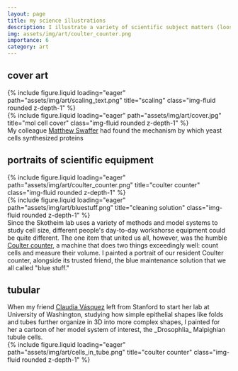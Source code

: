 ```yaml
---
layout: page
title: my science illustrations
description: I illustrate a variety of scientific subject matters (loosely defined), mostly using watercolor
img: assets/img/art/coulter_counter.png
importance: 6
category: art
---
```


## cover art
<div class="row">
    <div class="col-sm-8 mt-3 mt-md-0">
        {% include figure.liquid loading="eager" path="assets/img/art/scaling_text.png" title="scaling" class="img-fluid rounded z-depth-1" %}
    </div>
    <div class="col-sm-2 mt-3 mt-md-0">
        {% include figure.liquid loading="eager" path="assets/img/art/cover.jpg" title="mol cell cover" class="img-fluid rounded z-depth-1" %}
    </div>
</div>
<div class="caption">
    My colleague <a href="https://swafferlab.co.uk/">Matthew Swaffer</a> had found the mechanism by which yeast
    cells synthesized proteins
</div>

## portraits of scientific equipment

<div class="row">
    <div class="col-sm-8 mt-3 mt-md-0">
        {% include figure.liquid loading="eager" path="assets/img/art/coulter_counter.png" title="coulter counter" class="img-fluid rounded z-depth-1" %}
    </div>
    <div class="col-sm-2 mt-3 mt-md-0">
        {% include figure.liquid loading="eager" path="assets/img/art/bluestuff.png" title="cleaning solution" class="img-fluid rounded z-depth-1" %}
    </div>
</div>
<div class="caption">
    Since the Skotheim lab uses a variety of methods and model systems to study cell size,
    different people's day-to-day workshorse equipment could be quite different. The one
    item that united us all, however, was the humble
    <a href="https://en.wikipedia.org/wiki/Coulter_counter">Coulter counter</a>, a machine
    that does two things exceedingly well: count cells and measure their volume. I painted
    a portrait of our resident Coulter counter, alongside its trusted friend, the blue
    maintenance solution that we all called "blue stuff."
</div>

## tubular

<div class="row">
  <div class="col-sm-2 mt-3 mt-md-0">
      When my friend <a href="https://sites.uw.edu/vasquezlab/">Claudia Vásquez</a> left from Stanford
      to start her lab at University of Washington, studying how simple epithelial shapes like
      folds and tubes further organize in 3D into more complex shapes, I painted for her a cartoon of her
      model system of interest, the _Drosophlia_ Malpighian tubule cells.
  </div>
    <div class="col-sm-8 mt-3 mt-md-0">
        {% include figure.liquid loading="eager" path="assets/img/art/cells_in_tube.png" title="coulter counter" class="img-fluid rounded z-depth-1" %}
    </div>

</div>
